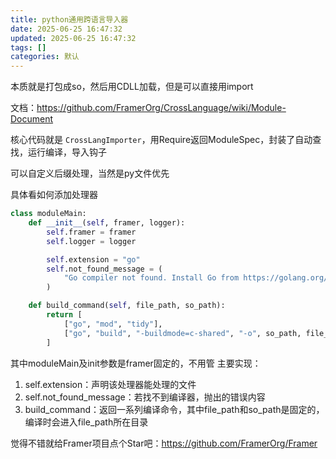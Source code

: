 ```yaml
---
title: python通用跨语言导入器
date: 2025-06-25 16:47:32
updated: 2025-06-25 16:47:32
tags: []
categories: 默认
---
```


本质就是打包成so，然后用CDLL加载，但是可以直接用import

文档：https://github.com/FramerOrg/CrossLanguage/wiki/Module-Document

核心代码就是 `CrossLangImporter`，用Require返回ModuleSpec，封装了自动查找，运行编译，导入钩子

可以自定义后缀处理，当然是py文件优先

具体看如何添加处理器

```python
class moduleMain:
    def __init__(self, framer, logger):
        self.framer = framer
        self.logger = logger

        self.extension = "go"
        self.not_found_message = (
            "Go compiler not found. Install Go from https://golang.org/"
        )

    def build_command(self, file_path, so_path):
        return [
            ["go", "mod", "tidy"],
            ["go", "build", "-buildmode=c-shared", "-o", so_path, file_path],
        ]
```

其中moduleMain及init参数是framer固定的，不用管
主要实现：

1. self.extension：声明该处理器能处理的文件
2. self.not_found_message：若找不到编译器，抛出的错误内容
3. build_command：返回一系列编译命令，其中file_path和so_path是固定的，编译时会进入file_path所在目录

觉得不错就给Framer项目点个Star吧：https://github.com/FramerOrg/Framer
